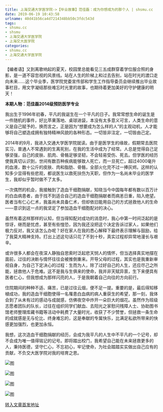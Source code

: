 ```yaml
---
title: 上海交通大学医学院->【毕业故事】范佳磊：成为你想成为的那个人 | shsmu.cc
date: 2019-06-19 10:43:58
urlname: 40d41b56ca4d7214348bb50c3fdc543d
tags: 
- shsmu.cc
- shsmu
- 上海交通大学医学院
- 上海交大医学院
categories:
- shsmu.cc
- 上海交通大学医学院
---
```



【编者语】又到离歌响起的夏天，校园里总能看见三五成群穿着学位服合照的身影，是一道不容忽视的风景线。站在人生的阶梯上和过去告别，站在时光的渡口走向未来……这个毕业季，医学院党委宣传部和学生工作指导委员会继续推出毕业故事栏目，用文字凝结那些难忘时光里的故事，也期待着更加美好的守护健康的明天！

**本期人物：范佳磊2014级预防医学专业**

我出生于1996年初春，平凡的我诞生在一个平凡的日子。我常常想生命的诞生是一件随机的事件，好比苹果落地、桌球进袋，本没有太多意义可言，人类生命的意义是自己赋予的，换而言之，正是因为“想要成为怎么样的人”的主观动机，人才能够将自己塑造成拥有独特精神风貌的各种形态。一切皆非注定，一切皆由己定。

2014年的9月，我进入交通大学医学院就读。由于是医学生的缘故，假期常去医院实习，普通人不常遇到的生离死别，在我的生活中成为了经常。人总是觉得自己足够坚强，自己的皮肤、肌肉、骨骼足够坚韧，不会轻易受伤、死去。但学医的经历使我真切认识到，世间有数百种疾病能够致人死亡，而一旦死亡，超过4000毫升的血液，数十公斤的皮肤、肉和脂肪、骨骼，全部火化完不过一捧灰烬。这样的认知多少显得有些悲观，都说医生以救死扶伤为天职，但作为一名尚未毕业的医学生，我却似乎暂时做不了太多。

一次偶然的机会，我接触到了造血干细胞捐献，知晓当今中国每年都有数以百万计的白血病患者，由于找不到适合自己的造血干细胞捐献者而病恙日重，陷入绝望。医者当有仁心仁术，我虽尚未具备仁术，但却依旧能用自己的方式拯救他人的生命——意识到这一点的我坚定了参加造血干细胞配对的决心。

虽然有着这样那样的认知，但当得知配对成功的消息时，我心中第一时间泛起的是惊讶，继而是忧虑，甚至有些惶恐，因为我还没把这个决定告诉过家人，如果他们极力反对，我又该怎么办呢？好在家人在我的悉心解释下最终表示理解与鼓励，给了我莫大精神支持。打出上述这句话只花了不到十秒，真实过程却异常地漫长与艰辛。

或许很多人都会在夜深人静独自思索时泛起悲天悯人的情怀，但当选择真实地摆在面前，过往的决断与情怀往往会被推倒重来。开导父母的过程，其实也是我重新审视自身，为自己下定决心的过程：生而为人，除了过好自己的人生，还应尽己之所能，拯救他人于危难。这不是我与生俱来的使命，我并非天赋异禀，生下来便具有医者仁心，但我想成为那样闪亮的人，于是我朝着自己向往的方向前行。

住院期间的种种不适、痛苦，已是过往云烟，便不足一提。重要的是，最后得知移植成功，我的造血干细胞使得一名罹患白血病的病人重获生的希望，那一刻，我体会到了从未有过的感动与成就感，仿佛夜空中炸开一朵巨大的烟花。虽然作为班级志愿者团队的队长，过往在组织同学们献血、去阳光之家慰问残障人士、协助图书馆老师整理库藏书籍等活动中耗费了大量时光，收获了不少赞誉，但拯救一条生命的成就感是无与伦比、终身难忘的，这是奉献的专属快乐，比满足私欲所带来的快感更加强烈，也更加永恒。

我想，这次造血干细胞捐献的经历，会成为我平凡的人生中不平凡的一个记号，却不会成为唯一值得铭记的记号。即将踏出校门，我希望自己能在未来拯救更多的人，秉持医德，坚守仁心，不忘初心，牢记使命，为社会踏踏实实做出自己应有的贡献，不负交大医学院对我的培育之恩。



![图](https://www.shsmu.edu.cn/__local/2/45/AD/E330472333FC37062F69A5AC5CB_A1860C4C_11FAC.jpg)

![图](https://www.shsmu.edu.cn/__local/7/81/E5/EE1C9C500475253A5902B644199_0990695E_1FB5F.jpg)

![图](https://www.shsmu.edu.cn/__local/D/68/B2/B7CB7D721276D09BAADD16F9658_16705E8E_17AF7.jpg)

![图](https://www.shsmu.edu.cn/__local/1/BF/7C/426DF987B8E1AEE31C15C94D850_03D6C32A_4CAC5.jpg)

[转入文章首发地址](https://www.shsmu.edu.cn/news/info/1002/16671.htm)